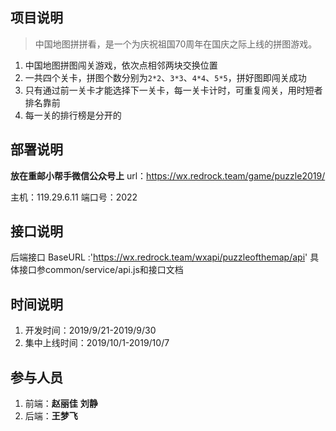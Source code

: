 ## 项目说明
> 中国地图拼拼看，是一个为庆祝祖国70周年在国庆之际上线的拼图游戏。
1. 中国地图拼图闯关游戏，依次点相邻两块交换位置
2. 一共四个关卡，拼图个数分别为`2*2`、`3*3`、`4*4`、`5*5`，拼好图即闯关成功
3. 只有通过前一关卡才能选择下一关卡，每一关卡计时，可重复闯关，用时短者排名靠前
4. 每一关的排行榜是分开的

## 部署说明

**放在重邮小帮手微信公众号上**
url：https://wx.redrock.team/game/puzzle2019/

主机：119.29.6.11
端口号：2022

## 接口说明
后端接口 BaseURL :'https://wx.redrock.team/wxapi/puzzleofthemap/api'
具体接口参common/service/api.js和接口文档

## 时间说明
1. 开发时间：2019/9/21-2019/9/30
2. 集中上线时间：2019/10/1-2019/10/7

## 参与人员
1. 前端：**赵丽佳** **刘静**
2. 后端：**王梦飞**
